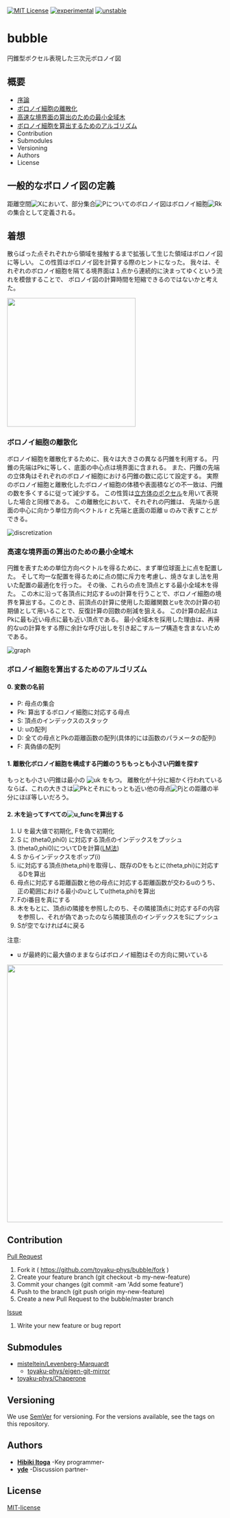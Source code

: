 [![MIT License](http://img.shields.io/badge/license-MIT-blue.svg?style=flat)](LICENSE)
[![experimental](http://badges.github.io/stability-badges/dist/experimental.svg)](http://github.com/badges/stability-badges)
[![unstable](http://badges.github.io/stability-badges/dist/unstable.svg)](http://github.com/badges/stability-badges)


# bubble
円錐型ボクセル表現した三次元ボロノイ図

## 概要
- [序論](README_jp.md#一般的なボロノイ図の定義)
- [ボロノイ細胞の離散化](README_jp.md#ボロノイ細胞の離散化)
- [高速な境界面の算出のための最小全域木](README_jp.md#高速な境界面の算出のための最小全域木)
- [ボロノイ細胞を算出するためのアルゴリズム](README_jp.md#ボロノイ細胞を算出するためのアルゴリズム)
- Contribution
- Submodules
- Versioning
- Authors
- License

## 一般的なボロノイ図の定義
距離空間![X](docs/fig/X.svg)において、部分集合![P](docs/fig/P.svg)についてのボロノイ図はボロノイ細胞![Rk](docs/fig/Rk.svg)の集合として定義される。

## 着想
散らばった点それぞれから領域を接触するまで拡張して生じた領域はボロノイ図に等しい。
この性質はボロノイ図を計算する際のヒントになった。
我々は、それぞれのボロノイ細胞を隔てる境界面は１点から連続的に決まってゆくという流れを模倣することで、
ボロノイ図の計算時間を短縮できるのではないかと考えた。

<img src="docs/fig/Voronoi_growth_euclidean.gif" width="300px">

### ボロノイ細胞の離散化
ボロノイ細胞を離散化するために、我々は大きさの異なる円錐を利用する。
円錐の先端はPkに等しく、底面の中心点は境界面に含まれる。
また、円錐の先端の立体角はそれぞれのボロノイ細胞における円錐の数に応じて設定する。
実際のボロノイ細胞と離散化したボロノイ細胞の体積や表面積などの不一致は、円錐の数を多くするに従って減少する。
この性質は[立方体のボクセル](https://en.wikipedia.org/wiki/Voxel)を用いて表現した場合と同様である。
この離散化において、それぞれの円錐は、
先端から底面の中心に向かう単位方向ベクトル r と先端と底面の距離 u のみで表すことができる。

![discretization](docs/fig/discretization.jpeg)

### 高速な境界面の算出のための最小全域木
円錐を表すための単位方向ベクトルを得るために、まず単位球面上に点を配置した。
そして均一な配置を得るために点の間に斥力を考慮し、焼きなまし法を用いた配置の最適化を行った。
その後、これらの点を頂点とする最小全域木を得た。
この木に沿って各頂点に対応するuの計算を行うことで、ボロノイ細胞の境界を算出する。このとき、前頂点の計算に使用した距離関数とuを次の計算の初期値として用いることで、反復計算の回数の削減を狙える。
この計算の起点はPkに最も近い母点に最も近い頂点である。
最小全域木を採用した理由は、再帰的なuの計算をする際に余計な呼び出しを引き起こすループ構造を含まないためである。

![graph](docs/fig/graph.gif)

### ボロノイ細胞を算出するためのアルゴリズム
#### 0. 変数の名前

- P: 母点の集合
- Pk: 算出するボロノイ細胞に対応する母点
- S: 頂点のインデックスのスタック
- U: uの配列
- D: 全ての母点とPkの距離函数の配列(具体的には函数のパラメータの配列)
- F: 真偽値の配列


#### 1. 離散化ボロノイ細胞を構成する円錐のうちもっとも小さい円錐を探す
もっとも小さい円錐は最小の ![uk](docs/fig/uk.svg) をもつ。
離散化が十分に細かく行われているならば、これの大きさは![Pk](docs/fig/Pk.svg)とそれにもっとも近い他の母点![Pj](docs/fig/Pj.svg)との距離の半分にほぼ等しいだろう。

#### 2. 木を辿ってすべての![u_func](docs/fig/u_func.svg)を算出する
1. U を最大値で初期化, Fを偽で初期化
2. S に (theta0,phi0) に対応する頂点のインデックスをプッシュ
3. (theta0,phi0)についてDを計算([LM法](https://en.wikipedia.org/wiki/Levenberg–Marquardt_algorithm))
4. S からインデックスをポップ(i)
5. iに対応する頂点(theta,phi)を取得し、既存のDをもとに(theta,phi)に対応するDを算出
6. 母点に対応する距離函数と他の母点に対応する距離函数が交わるuのうち、正の範囲における最小のuとしてu(theta,phi)を算出
7. Fのi番目を真にする
8. 木をもとに、頂点iの隣接を参照したのち、その隣接頂点に対応するFの内容を参照し、それが偽であったのなら隣接頂点のインデックスをSにプッシュ
9. Sが空でなければ4に戻る

注意:

- u が最終的に最大値のままならばボロノイ細胞はその方向に開いている

<img src="docs/fig/cross_point.jpg" width="600px">

## Contribution
[Pull Request](https://github.com/toyaku-phys/bubble/pulls)

1. Fork it ( https://github.com/toyaku-phys/bubble/fork )
2. Create your feature branch (git checkout -b my-new-feature)
3. Commit your changes (git commit -am 'Add some feature')
4. Push to the branch (git push origin my-new-feature)
5. Create a new Pull Request to the bubble/master branch

[Issue](https://github.com/toyaku-phys/bubble/issues)

1. Write your new feature or bug report

## Submodules
- [misteltein/Levenberg-Marquardt](https://github.com/misteltein/Levenberg-Marquardt)
    - [toyaku-phys/eigen-git-mirror](https://github.com/toyaku-phys/eigen-git-mirror)
- [toyaku-phys/Chaperone](https://github.com/toyaku-phys/Chaperone)


## Versioning
We use [SemVer](http://semver.org/) for versioning. 
For the versions available, see the tags on this repository.

## Authors
* [**Hibiki Itoga**](https://github.com/misteltein) -Key programmer-
* [**yde**](https://github.com/master-yde) -Discussion partner-

## License
[MIT-license](LICENSE)
